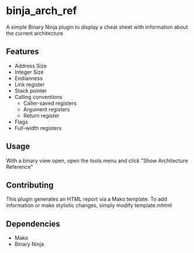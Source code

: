 # binja_arch_ref
A simple Binary Ninja plugin to display a cheat sheet with information about the current architecture

## Features
* Address Size
* Integer Size
* Endianness
* Link register
* Stack pointer
* Calling conventions
    - Caller-saved registers
    - Argument registers
    - Return register
* Flags
* Full-width registers

## Usage
With a binary view open, open the tools menu and click "Show Architecture Reference"

## Contributing
This plugin generates an HTML report via a Mako template. To add information or make stylistic changes, simply modify template.mhtml

## Dependencies
* Mako
* Binary Ninja
